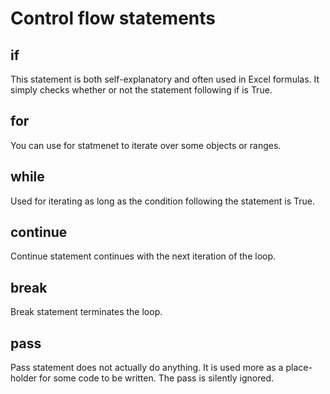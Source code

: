 # Control flow statements

## if

This statement is both self-explanatory and often used in Excel formulas. It simply checks whether or not the statement following if is True.

## for

You can use for statmenet to iterate over some objects or ranges.

## while

Used for iterating as long as the condition following the statement is True.

## continue

Continue statement continues with the next iteration of the loop.

## break

Break statement terminates the loop.

## pass

Pass statement does not actually do anything. It is used more as a place-holder for some code to be written. The pass is silently ignored.
